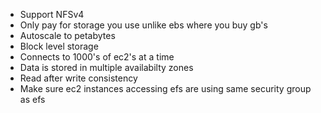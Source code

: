 - Support NFSv4
- Only pay for storage you use unlike ebs where you buy gb's
- Autoscale to petabytes
- Block level storage
- Connects to 1000's of ec2's at a time
- Data is stored in multiple availabilty zones
- Read after write consistency
- Make sure ec2 instances accessing efs are using same security group as efs
